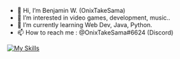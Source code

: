 - 👋 Hi, I’m Benjamin W. (OnixTakeSama)
- 👀 I’m interested in video games, development, music..
- 🌱 I’m currently learning Web Dev, Java, Python.
- 📫 How to reach me : @OnixTakeSama#6624 (Discord)

[![My Skills](https://skillicons.dev/icons?i=discord,html,css,javascript,php,java,py,eclipse,idea,vscode,instagram,twitter)](https://skillicons.dev)

<!---
OnixTakeSama/OnixTakeSama is a ✨ special ✨ repository because its `README.md` (this file) appears on your GitHub profile.
You can click the Preview link to take a look at your changes.
--->
